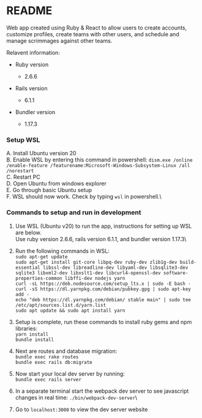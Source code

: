 # README

Web app created using Ruby & React to allow users to create accounts, customize profiles, create teams with other users, and schedule and manage scrimmages against other teams.

Relavent information:

* Ruby version
   - 2.6.6
   
* Rails version
   - 6.1.1

* Bundler version
   - 1.17.3

### Setup WSL
A. Install Ubuntu version 20 \
B. Enable WSL by entering this command in powershell: `dism.exe /online /enable-feature /featurename:Microsoft-Windows-Subsystem-Linux /all /norestart`\
C. Restart PC\
D. Open Ubuntu from windows explorer\
E. Go through basic Ubuntu setup\
F. WSL should now work. Check by typing `wsl` in powershell.\

### Commands to setup and run in development
1. Use WSL (Ubuntu v20) to run the app, instructions for setting up WSL are below.\
Use ruby version 2.6.6, rails version 6.1.1, and bundler version 1.17.3\

2. Run the following commands in WSL:\
`sudo apt-get update`\
`sudo apt-get install git-core libpq-dev ruby-dev zlib1g-dev build-essential libssl-dev libreadline-dev libyaml-dev libsqlite3-dev sqlite3 libxml2-dev libxslt1-dev libcurl4-openssl-dev software-properties-common libffi-dev nodejs yarn`\
`curl -sL https://deb.nodesource.com/setup_lts.x | sudo -E bash -`\
`curl -sS https://dl.yarnpkg.com/debian/pubkey.gpg | sudo apt-key add -`\
`echo "deb https://dl.yarnpkg.com/debian/ stable main" | sudo tee /etc/apt/sources.list.d/yarn.list`\
`sudo apt update && sudo apt install yarn`

4. Setup is complete, run these commands to install ruby gems and npm libraries:\
`yarn install`\
`bundle install`

5. Next are routes and database migration:\
`bundle exec rake routes`\
`bundle exec rails db:migrate`

6. Now start your local dev server by running:\
`bundle exec rails server`

7. In a separate terminal start the webpack dev server to see javascript changes in real time:
`./bin/webpack-dev-server`\

8. Go to `localhost:3000` to view the dev server website
